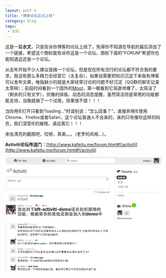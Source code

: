 ```yaml
---
layout: post-1
title: "博客论坛正式上线"
category: blog
tags: 
 - 论坛
---
```



这是一篇**水文**，只是告诉你博客的论坛上线了，免得你不知道在导航的最后添加了一个链接，希望这个图标能告诉你这是一个论坛，图标下面的“FORUM”希望你也能知道这还是一个论坛。

从去年开始不少人建议我搞一个论坛，但是现在所有流行的论坛都不符合我的要求，我没有那么多精力去经营它（太复杂），如果说需要把知识沉淀下来我有博客可以发布文章，唯独缺少的就是大家经常讨论的问题不好沉淀（QQ群的聊天记录太零碎）；前段时间看到一个国外的[Moot](http://moot.it)，第一眼看到它简直帅爆了，太简洁了（剩余的只有文字），优雅的排版、动态的消息提醒，虽然简洁但是常用的功能都能支持，当晚就搞了一个试用，效果很不错！！！

当你用IE打开只看到“loading...”时请别说：“怎么回事？”，直接弃用IE使用Chrome、Firefox或者Safari，这个论坛普通人不会来的，来的只有像你这样的码农，我们深受IE的摧残，请远离它！！！

来张漂亮的截图吧，哎呀，真美。。。（老罗的风格...）。

**Activiti论坛传送门**：[http://www.kafeitu.me/forum.html#!/activiti](http://www.kafeitu.me/forum.html#!/activiti)

![论坛截图](/files/2013/04/forum.png)